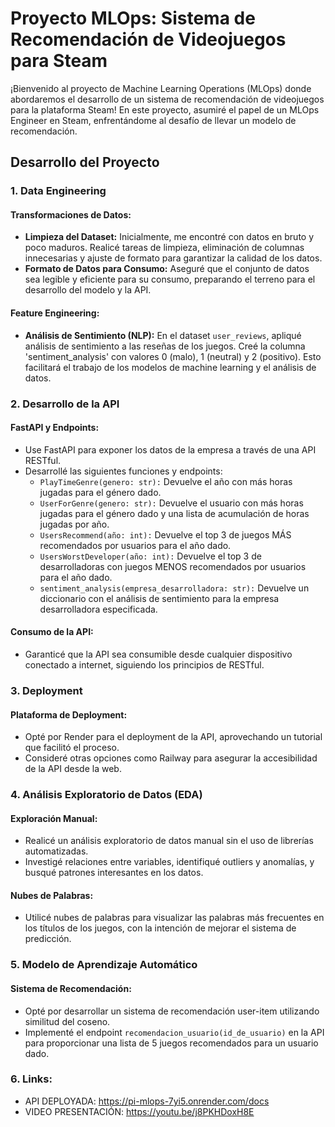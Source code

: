 # Proyecto MLOps: Sistema de Recomendación de Videojuegos para Steam

¡Bienvenido al proyecto de Machine Learning Operations (MLOps) donde abordaremos el desarrollo de un sistema de recomendación de videojuegos para la plataforma Steam! En este proyecto, asumiré el papel de un MLOps Engineer en Steam, enfrentándome al desafío de llevar un modelo de recomendación.

## Desarrollo del Proyecto

### 1. Data Engineering

#### Transformaciones de Datos:
- **Limpieza del Dataset:** Inicialmente, me encontré con datos en bruto y poco maduros. Realicé tareas de limpieza, eliminación de columnas innecesarias y ajuste de formato para garantizar la calidad de los datos.
- **Formato de Datos para Consumo:** Aseguré que el conjunto de datos sea legible y eficiente para su consumo, preparando el terreno para el desarrollo del modelo y la API.

#### Feature Engineering:
- **Análisis de Sentimiento (NLP):** En el dataset `user_reviews`, apliqué análisis de sentimiento a las reseñas de los juegos. Creé la columna 'sentiment_analysis' con valores 0 (malo), 1 (neutral) y 2 (positivo). Esto facilitará el trabajo de los modelos de machine learning y el análisis de datos.

### 2. Desarrollo de la API

#### FastAPI y Endpoints:
- Use FastAPI para exponer los datos de la empresa a través de una API RESTful.
- Desarrollé las siguientes funciones y endpoints:
  - `PlayTimeGenre(genero: str):` Devuelve el año con más horas jugadas para el género dado.
  - `UserForGenre(genero: str):` Devuelve el usuario con más horas jugadas para el género dado y una lista de acumulación de horas jugadas por año.
  - `UsersRecommend(año: int):` Devuelve el top 3 de juegos MÁS recomendados por usuarios para el año dado.
  - `UsersWorstDeveloper(año: int):` Devuelve el top 3 de desarrolladoras con juegos MENOS recomendados por usuarios para el año dado.
  - `sentiment_analysis(empresa_desarrolladora: str):` Devuelve un diccionario con el análisis de sentimiento para la empresa desarrolladora especificada.

#### Consumo de la API:
- Garanticé que la API sea consumible desde cualquier dispositivo conectado a internet, siguiendo los principios de RESTful.

### 3. Deployment

#### Plataforma de Deployment:
- Opté por Render para el deployment de la API, aprovechando un tutorial que facilitó el proceso.
- Consideré otras opciones como Railway para asegurar la accesibilidad de la API desde la web.

### 4. Análisis Exploratorio de Datos (EDA)

#### Exploración Manual:
- Realicé un análisis exploratorio de datos manual sin el uso de librerías automatizadas.
- Investigé relaciones entre variables, identifiqué outliers y anomalías, y busqué patrones interesantes en los datos.

#### Nubes de Palabras:
- Utilicé nubes de palabras para visualizar las palabras más frecuentes en los títulos de los juegos, con la intención de mejorar el sistema de predicción.

### 5. Modelo de Aprendizaje Automático

#### Sistema de Recomendación:
- Opté por desarrollar un sistema de recomendación user-item utilizando similitud del coseno.
- Implementé el endpoint `recomendacion_usuario(id_de_usuario)` en la API para proporcionar una lista de 5 juegos recomendados para un usuario dado.

### 6. Links:
- API DEPLOYADA: https://pi-mlops-7yi5.onrender.com/docs
- VIDEO PRESENTACIÓN: https://youtu.be/j8PKHDoxH8E




